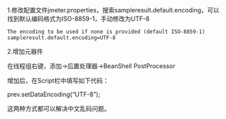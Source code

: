 1.修改配置文件jmeter.properties，搜索sampleresult.default.encoding，可以找到默认编码格式为ISO-8859-1，手动修改为UTF-8
```
The encoding to be used if none is provided (default ISO-8859-1)
sampleresult.default.encoding=UTF-8
```

2.增加元器件

在线程组右键，添加->后置处理器->BeanShell PostProcessor

增加后，在Script栏中填写如下代码：

prev.setDataEncoding(“UTF-8”);

这两种方式都可以解决中文乱码问题。